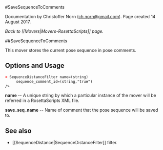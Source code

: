 #SaveSequenceToComments

Documentation by Christoffer Norn (ch.norn@gmail.com).  Page created 14 August 2017.

*Back to [[Movers|Movers-RosettaScripts]] page.*

##SaveSequenceToComments

This mover stores the current pose sequence in pose comments.

## Options and Usage

```xml
< SequenceDistanceFilter name=(string)
     sequence_comment_id=(string,"true")
/>
```

**name** -- A unique string by which a particular instance of the mover will be referred in a RosettaScripts XML file.

**save_seq_name** -- Name of comment that the pose sequence will be saved to.

## See also

* [[SequenceDistance|SequenceDistanceFilter]] filter.